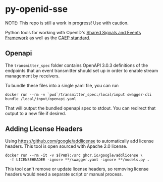 # py-openid-sse

NOTE: This repo is still a work in progress! Use with caution.

Python tools for working with OpenID's
[Shared Signals and Events Framework](https://openid.net/specs/openid-sse-framework-1_0.html)
as well as the [CAEP standard](https://openid.net/specs/openid-caep-specification-1_0-02.html).

## Openapi
The `transmitter_spec` folder contains OpenAPI 3.0.3 definitions of the endpoints
that an event transmitter should set up in order to enable stream management by
receivers.

To bundle these files into a single yaml file, you can run
```
docker run --rm -v `pwd`/transmitter_spec:/local/input swagger-cli bundle /local/input/openapi.yaml
```

That will output the bundled openapi spec to stdout. You can redirect that output
to a new file if desired.

## Adding License Headers
Using https://github.com/google/addlicense to automatically add license headers.
This tool is open sourced with Apache 2.0 license.
```
docker run --rm -it -v ${PWD}:/src ghcr.io/google/addlicense \
  -f LICENSEHEADER -ignore **/swagger.yaml -ignore **/models.py .
```
This tool can't remove or update license headers, so removing
license headers would need a separate script or manual process.
